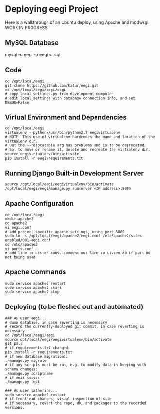Deploying eegi Project
======================
Here is a walkthrough of an Ubuntu deploy, using Apache
and modwsgi. WORK IN PROGRESS.


MySQL Database
--------------
mysql -u eegi -p eegi < <eegi dump filename>.sql
<!---
```
DROP DATABASE IF EXISTS eegi;
CREATE DATABASE eegi;
USE eegi;

DROP USER eegi;
CREATE USER 'eegi'@'%' IDENTIFIED BY '<password>';
GRANT ALL PRIVILEGES ON eegi.* TO 'eegi'@'%' IDENTIFIED BY '<password>';
```
-->

Code
----
```
cd /opt/local/eegi
git clone https://github.com/katur/eegi.git
cd /opt/local/eegi/eegi/eegi
# copy local_settings.py from development computer
# edit local_settings with database connection info, and set DEBUG=False
```

Virtual Environment and Dependencies
------------------------------------
```
cd /opt/local/eegi
virtualenv --python=/usr/bin/python2.7 eegivirtualenv
# NOTE: This use of virtualenv hardcodes the name and location of the virtualenv dir.
# But the --relocatable arg has problems and is to be deprecated.
# So, to move or rename it, delete and recreate the virtualenv dir.
source eegivirtualenv/bin/activate
pip install -r eegi/requirements.txt
```

Running Django Built-in Development Server
------------------------------------------
```
source /opt/local/eegi/eegivirtualenv/bin/activate
/opt/local/eegi/eegi/manage.py runserver <IP address>:8000
```

Apache Configuration
--------------------
```
cd /opt/local/eegi
mkdir apache2
cd apache2
vi eegi.conf
# add project-specific apache settings, using port 8009
sudo ln -s /opt/local/eegi/apache2/eegi.conf /etc/apache2/sites-enabled/001-eegi.conf
cd /etc/apache2
vi ports.conf
# add line to Listen 8009. comment out line to Listen 80 if port 80 not being used
```

Apache Commands
---------------
```
sudo service apache2 restart
sudo service apache2 start
sudo service apache2 stop
```

Deploying (to be fleshed out and automated)
-------------------------------------------
```
### As user eegi...
# dump database, in case reverting is necessary
# record the currently-deployed git commit, in case reverting is necessary
cd /opt/local/eegi/eegi
source opt/local/eegi/eegivirtualenv/bin/activate
git pull
# if requirements.txt changed:
pip install -r requirements.txt
# if new database migrations:
./manage.py migrate
# if any scripts must be run, e.g. to modify data in keeping with schema changes:
./manage.py scriptname
# if unit tests:
./manage.py test

### As user katherine...
sudo service apache2 restart
# if front-end changes, visual inspection of site
# if necessary, revert the repo, db, and packages to the recorded versions.
```
